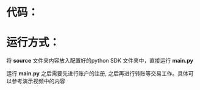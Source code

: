# 代码：






# 运行方式：

将 **source** 文件夹内容放入配置好的python SDK 文件夹中，直接运行 **main.py**

运行 **main.py** 之后需要先进行账户的注册, 之后再进行转账等交易工作。具体可以参考演示视频中的内容 








